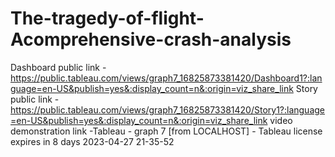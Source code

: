 # The-tragedy-of-flight-Acomprehensive-crash-analysis


Dashboard public link - https://public.tableau.com/views/graph7_16825873381420/Dashboard1?:language=en-US&publish=yes&:display_count=n&:origin=viz_share_link
Story public link - https://public.tableau.com/views/graph7_16825873381420/Story1?:language=en-US&publish=yes&:display_count=n&:origin=viz_share_link
video demonstration link -Tableau - graph 7 [from LOCALHOST] - Tableau license expires in 8 days 2023-04-27 21-35-52

